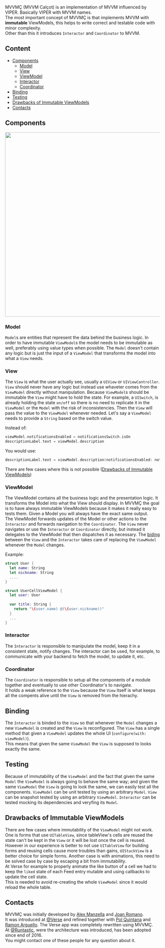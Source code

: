MVVMÇ (MVVM Calçot) is an implementation of MVVM influenced by VIPER. Basically VIPER with MVVM names.  
The most important concept of MVVMÇ is that implements MVVM with **immutable** ViewModels, this helps to write correct and testable code with minor complexity.  
Other than this it introduces `Interactor` and `Coordinator` to MVVM.

## Content

* [Components](#components)
  - [Model](#model)
  - [View](#view)
  - [ViewModel](#viewmodel)
  - [Interactor](#interactor)
  - [Coordinator](#coordinator)
* [Binding](#binding)
* [Testing](#testing)
* [Drawbacks of Immutable ViewModels](#drawbacks-of-immutable-viewmodels)
* [Contacts](#contacts)

## Components

<img src="https://i.imgur.com/Uu81WZV.jpg" width="600" />
  
### Model

`Model`s are entities that represent the data behind the business logic. In order to have immutable `ViewModel`s the model needs to be immutable as well, preferably using value types when possible.
The `Model` doesn't contain any logic but is just the input of a `ViewModel` that transforms the model into what a `View` needs.

### View

The `View` is what the user actually see, usually a `UIView` or `UIViewController`. `View` should never have any logic but instead use whaveter comes from the `ViewModel` directly without manipulation. Because `ViewModel`s should be immutable the `View` might have to hold the state.
For example, a `UISwitch`, is already holding the state `on/off` so there is no need to replicate it in the `ViewModel` or the `Model` with the risk of inconsistencies. Then the `View` will pass the value to the `ViewModel` whenever needed.
Let's say a `ViewModel` needs to provide a `String` based on the switch value.  

Instead of:

```swift
viewModel.notificationsEnabled = notificationsSwitch.isOn
descriptionLabel.text = viewModel.description
```

You would use:

```swift
descriptionLabel.text = viewModel.description(notificationsEnabled: notificationsSwitch.isOn)
```

There are few cases where this is not possible ([Drawbacks of Immutable ViewModels](#drawbacks-of-immutable-viewmodels))

### ViewModel

The ViewModel contains all the business logic and the presentation logic. It transforms the Model into what the View should display. In MVVMÇ the goal is to have always immutable ViewModels because it makes it really easy to tests them. Given a Model you will always have the exact same output.  
The ViewModel forwards updates of the Model or other actions to the `Interactor` and forwards navigation to the `Coordinator`. The `View` never navigates or use the `Interactor` or `Coordinator` directly, but instead it delegates to the ViewModel that then dispatches it as necessary.
The [biding](#binding) between the `View` and the `Interactor` takes care of replacing the `ViewModel` whenever the `Model` changes.

Example:

```swift
struct User {
  let name: String
  let nickname: String
  ....
}

struct UserCellViewModel {
  let user: User
  
  var title: String {
    return "\(user.name) @(\(user.nickname))"
  }
  ...
}
```

### Interactor

The `Interactor` is responsible to manipulate the model, keep it in a consistent state, notify changes.
The interactor can be used, for example, to communicate with your backend to fetch the model, to update it, etc.

### Coordinator

The `Coordinator` is responsible to setup all the components of a module together and eventually to use other Coordinator's to navigate.  
It holds a weak reference to the `View` because the `View` itself is what keeps all the compents alive until the `View` is removed from the hierachy.

## Binding

The `Interactor` is binded to the `View` so that whenever the `Model` changes a new `ViewModel` is created and the `View` is reconfigured.
The `View` has a single method that given a `ViewModel` updates the whole UI (`configure(with: viewModel)`).  
This means that given the same `ViewModel` the `View` is supposed to looks exactly the same.  

## Testing

Because of immutability of the `ViewModel` and the fact that given the same `Model` the `ViewModel` is always going to behave the same way; and given the same `ViewModel` the `View` is going to look the same, we can easily test all the components.
`ViewModel` can be unit tested by using an arbitrary `Model`.
`View` can be snapshot tested by using an arbitrary `ViewModel`.
`Interactor` can be tested mocking its dependencies and veryfing its `Model`.

## Drawbacks of Immutable ViewModels

There are few cases where immutability of the `ViewModel` might not work.
One is forms that use `UITableView`, since tableView's cells are reused the state can't be kept in the `View` or it will be lost once the cell is reused. However in our experience is better to not use `UITableView` for building forms and reusing cells cause more troubles than gains, `UIStackView` is a better choice for simple forms.
Another case is with animations, this need to be solved case by case by escaping a bit from immutability.  
At Verse for example to properly animate the like button of a cell we had to keep the `liked` state of each Feed entry mutable and using callbacks to update the cell state.  
This is needed to avoid re-creating the whole `ViewModel` since it would reload the whole table.

## Contacts

MVVMÇ was initially developed by [Alex Manzella](https://twitter.com/manzopower) and [Joan Romano](https://twitter.com/joanromano).  
It was introduced at [@Verse](https://twitter.com/joinverse) and refined together with [Pol Quintana](https://twitter.com/polqf) and [Ramon Arguello](https://twitter.com/monchote).
The Verse app was completely rewritten using MVVMÇ.  
At [@Runtastic](https://twitter.com/runtastic), were the architecture was introduced, has been adopted since end of 2016.    
You might contact one of these people for any question about it.
